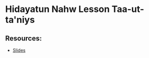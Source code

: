 # Hidayatun Nahw Lesson  Taa-ut-ta'niys 



## Resources:
- [Slides](https://github.com/arshare/resources_balagha_pdfs)
